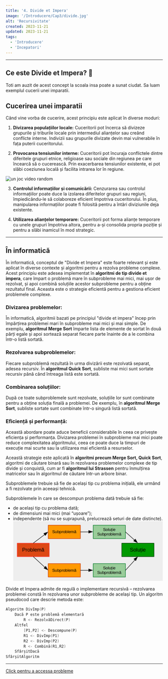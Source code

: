 ```yaml
---
title: '4. Divide et Impera'
image: '/Introducere/Cap3/divide.jpg'
alt: 'Recursivitate'
created: 2023-11-21
updated: 2023-11-21
tags:
  - 'Introducere'
  - 'Incepatori'
---
```


---

## Ce este Divide et Impera? 🤔

Toti am auzit de acest concept la scoala insa poate a sunat ciudat.
Sa luam exemplul cucerii unei imparatii.

## Cucerirea unei imparatii

Când vine vorba de cucerire, acest principiu este aplicat în diverse moduri:

1. **Divizarea populațiilor locale:** Cuceritorii pot încerca să divizeze grupurile și triburile locale prin intermediul alianțelor sau creând conflicte interne. Indivizii sau grupurile divizate devin mai vulnerabile în fața puterii cuceritorului.

2. **Provocarea tensiunilor interne:** Cuceritorii pot încuraja conflictele dintre diferitele grupuri etnice, religioase sau sociale din regiunea pe care încearcă să o cucerească. Prin exacerbarea tensiunilor existente, ei pot slăbi coeziunea locală și facilita intrarea lor în regiune.

![un joc video random](/Introducere/Cap3/lol.png)

3. **Controlul informațiilor și comunicării:** Cenzurarea sau controlul informațiilor poate duce la izolarea diferitelor grupuri sau regiuni, împiedicându-le să colaboreze eficient împotriva cuceritorului. În plus, manipularea informațiilor poate fi folosită pentru a întări diviziunile deja existente.

4. **Utilizarea alianțelor temporare:** Cuceritorii pot forma alianțe temporare cu unele grupuri împotriva altora, pentru a-și consolida propria poziție și pentru a slăbi inamicul în mod strategic.

---

## În informatică

În informatică, conceptul de "Divide et Impera" este foarte relevant și este aplicat în diverse contexte și algoritmi pentru a rezolva probleme complexe. Acest principiu este adesea implementat în **algoritmi de tip divide et impera**, care împart o problemă mare în subprobleme mai mici, mai ușor de rezolvat, și apoi combină soluțiile acestor subprobleme pentru a obține rezultatul final. Aceasta este o strategie eficientă pentru a gestiona eficient problemele complexe.

### Divizarea problemelor:

În informatică, algoritmii bazati pe principiul "divide et impera" încep prin împărțirea problemei mari în subprobleme mai mici și mai simple. De exemplu, **algoritmul Merge Sort** împarte lista de elemente de sortat în două părți egale și apoi sortează separat fiecare parte înainte de a le combina într-o listă sortată.

### Rezolvarea subproblemelor:

Fiecare subproblemă rezultată în urma divizării este rezolvată separat, adesea recursiv. În **algoritmul Quick Sort**, subliste mai mici sunt sortate recursiv până când întreaga listă este sortată.

### Combinarea soluțiilor:

După ce toate subproblemele sunt rezolvate, soluțiile lor sunt combinate pentru a obține soluția finală a problemei. De exemplu, în **algoritmul Merge Sort**, subliste sortate sunt combinate într-o singură listă sortată.

### Eficiență și performanță:

Această abordare poate aduce beneficii considerabile în ceea ce privește eficiența și performanța. Divizarea problemei în subprobleme mai mici poate reduce complexitatea algoritmului, ceea ce poate duce la timpuri de execuție mai scurte sau la utilizarea mai eficientă a resurselor.

Această strategie este aplicată în **algoritmi precum Merge Sort, Quick Sort**, algoritmi de căutare binară sau în rezolvarea problemelor complexe de tip divide și conquistă, cum ar fi **algoritmul lui Strassen** pentru înmulțirea matricelor sau în algoritmul de căutare într-un arbore binar.

Subproblemele trebuie să fie de același tip cu problema inițială, ele urmând a fi rezolvate prin aceeași tehnică.

Subproblemele în care se descompun problema dată trebuie să fie:

- de același tip cu problema dată;
- de dimensiuni mai mici (mai “ușoare”);
- independente (să nu se suprapună, prelucrează seturi de date distincte).
  ![divide et impera](image.png)

Divide et Impera admite de regulă o implementare recursivă – rezolvarea problemei constă în rezolvarea unor subprobleme de același tip. Un algoritm pseudocod care descrie metoda este:

```cpp
Algoritm DivImp(P)
    Dacă P este problemă elementară
        R <- RezolvăDirect(P)
    Altfel
        [P1,P2] <- Descompune(P)
        R1 <- DivImp(P1)
        R2 <- DivImp(P2)
        R <- Combină(R1,R2)
    SfârșitDacă
SfârșitAlgoritm
```

---

[Click pentru a accessa probleme](/Introducere/Cap3/prezentare-probleme/)
